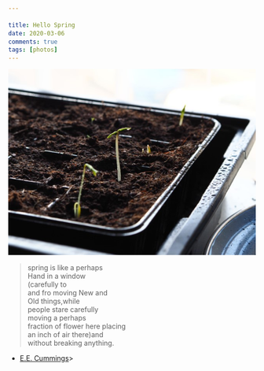 ```yaml
---  
  
title: Hello Spring  
date: 2020-03-06
comments: true  
tags: [photos]  
---  
```


<img src="/assets/images/articles/seedlings.jpg" class="responsive"><br> 

> spring is like a perhaps   
Hand in a window  
(carefully to  
and fro moving New and   
Old things,while    
people stare carefully    
moving a perhaps    
fraction of flower here placing     
an inch of air there)and   
without breaking anything.   
* <a href="https://poets.org/poem/spring-perhaps-hand">E.E. Cummings</a>>  
